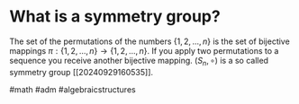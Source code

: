 # What is a symmetry group? 
The set of the permutations of the numbers $\{1,2,...,n\}$ is the set of bijective mappings $\pi: \{1,2,...,n\} \to \{1,2,...,n\}$.
If you apply two permutations to a sequence you receive another bijective mapping. $(S_n, \circ)$ is a so called symmetry group [[20240929160535]].

#math #adm #algebraicstructures